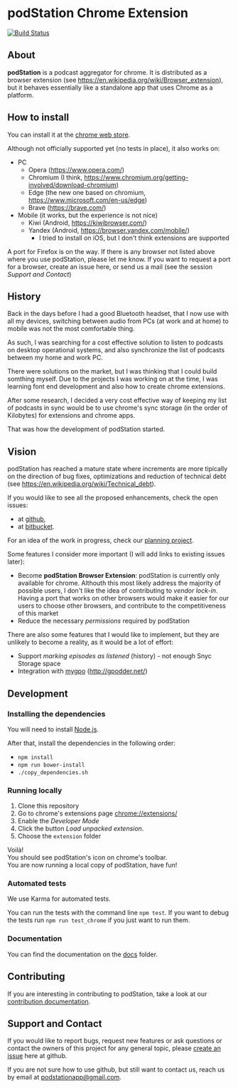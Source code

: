 # podStation Chrome Extension

[![Build Status](https://travis-ci.org/podStation/podStation.svg?branch=master)](https://travis-ci.org/podStation/podStation)

## About 

**podStation** is a podcast aggregator for chrome.
It is distributed as a browser extension (see https://en.wikipedia.org/wiki/Browser_extension), but it behaves essentially like a standalone app that uses Chrome as a platform. 

## How to install

You can install it at the [chrome web store][at-chrome-web-store].

Although not officially supported yet (no tests in place), it also works on:
- PC
  - Opera (https://www.opera.com/)
  - Chromium (I think, https://www.chromium.org/getting-involved/download-chromium)
  - Edge (the new one based on chromium, https://www.microsoft.com/en-us/edge)
  - Brave (https://brave.com/)
- Mobile (it works, but the experience is not nice)
  - Kiwi (Android, https://kiwibrowser.com/)
  - Yandex (Android, https://browser.yandex.com/mobile/)
    - I tried to install on iOS, but I don't think extensions are supported
    
A port for Firefox is on the way. If there is any browser not listed above where you use podStation, please let me know.
If you want to request a port for a browser, create an issue here, or send us a mail (see the session _Support and Contact_)

## History

Back in the days before I had a good Bluetooth headset, that I now use with all my devices, switching between audio from PCs (at work and at home) to mobile was not the most comfortable thing.

As such, I was searching for a cost effective solution to listen to podcasts on desktop operational systems, and also synchronize the list of podcasts between my home and work PC.

There were solutions on the market, but I was thinking that I could build somthing myself.
Due to the projects I was working on at the time, I was learning font end development and also how to create chrome extensions.

After some research, I decided a very cost effective way of keeping my list of podcasts in sync would be to use chrome's sync storage (in the order of Kilobytes) for extensions and chrome apps.

That was how the development of podStation started.

## Vision

podStation has reached a mature state where increments are more tipically on the direction of bug fixes, optimizations and reduction of technical debt (see https://en.wikipedia.org/wiki/Technical_debt).

If you would like to see all the proposed enhancements, check the open issues:
* at [github][open-issues-at-github],
* at [bitbucket][open-issues-at-bitbucket].

For an idea of the work in progress, check our [planning project][planning-project].

Some features I consider more important (I will add links to existing issues later):
- Become **podStation Browser Extension**: podStation is currently only available for chrome. Althouth this most likely address the majority of possible users, I don't like the idea of contributing to _vendor lock-in_. Having a port that works on other browsers would make it easier for our users to choose other browsers, and contribute to the competitiveness of this market
- Reduce the necessary _permissions_ required by podStation

There are also some features that I would like to implement, but they are unlikely to become a reality, as it would be a lot of effort:
- Support _marking episodes as listened_ (history) - not enough Snyc Storage space
- Integration with [mygpo](https://github.com/gpodder/mygpo) (http://gpodder.net/)

## Development

### Installing the dependencies

You will need to install [Node.js](https://nodejs.org/en/).

After that, install the dependencies in the following order:
* `npm install`
* `npm run bower-install`
* `./copy_dependencies.sh`

### Running locally

1. Clone this repository
2. Go to chrome's extensions page [chrome://extensions/](chrome://extensions/)
3. Enable the _Developer Mode_
4. Click the button _Load unpacked extension_.
5. Choose the `extension` folder

Voilà!  
You should see podStation's icon on chrome's toolbar.  
You are now running a local copy of podStation, have fun!

### Automated tests

We use Karma for automated tests.

You can run the tests with the command line `npm test`. 
If you want to debug the tests run `npm run test_chrome` if you just want to run them.

### Documentation

You can find the documentation on the [docs](/docs) folder.

## Contributing

If you are interesting in contributing to podStation, take a look at our [contribution documentation](https://github.com/podStation/.github/blob/master/CONTRIBUTING.md).

## Support and Contact

If you would like to report bugs, request new features or ask questions or contact the owners of this project for any general topic, please [create an issue](https://github.com/podStation/podStation/issues/new) here at github.

If you are not sure how to use github, but still want to contact us, reach us by email at podstationapp@gmail.com.

[at-chrome-web-store]: https://chrome.google.com/webstore/detail/podstation/bpcagekijmfcocgjlnnhpdogbplajjfn
[open-issues-at-github]: https://github.com/podStation/podStation/issues
[open-issues-at-bitbucket]: https://bitbucket.org/dellagustin/podstation_chrome_ext/issues?status=new&status=open
[planning-project]: https://github.com/orgs/podStation/projects/1
